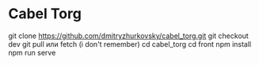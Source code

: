 # Cabel Torg


git clone https://github.com/dmitryzhurkovsky/cabel_torg.git
git checkout dev
git pull или fetch (i don't remember)
cd cabel_torg
cd front
npm install
npm run serve
